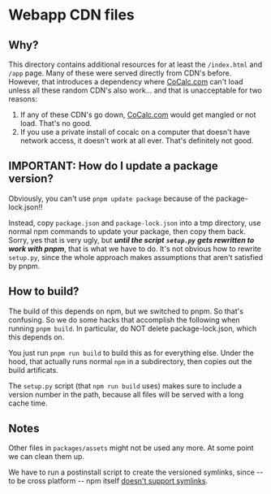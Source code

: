 # Webapp CDN files

## Why?

This directory contains additional resources for at least the `/index.html` and `/app` page. Many of these were served directly from CDN's before. However, that introduces a dependency where [CoCalc.com](http://CoCalc.com) can't load unless all these random CDN's also work... and that is unacceptable for two reasons:

1. If any of these CDN's go down, [CoCalc.com](http://CoCalc.com) would get mangled or not load. That's no good.
2. If you use a private install of cocalc on a computer that doesn't have network access, it doesn't work at all ever. That's definitely not good.

## IMPORTANT: How do I update a package version?

Obviously, you can't use `pnpm update package` because of the package\-lock.json!!

Instead, copy `package.json` and `package-lock.json` into a tmp directory, use normal npm commands to update your package, then copy them back. Sorry, yes that is very ugly, but _**until the script**_ _**`setup.py`**_ _**gets rewritten to work with pnpm**_, that is what we have to do.  It's not obvious how to rewrite `setup.py`, since the whole approach makes assumptions that aren't satisfied by pnpm.

## How to build?

The build of this depends on npm, but we switched to pnpm. So that's confusing.
So we do some hacks that accomplish the following when running `pnpm build`.
In particular, do NOT delete package-lock.json, which this depends on.

You just run `pnpm run build` to build this as for everything else.  Under the hood, that actually runs normal `npm` in a subdirectory, then copies out the build artificats.

The `setup.py` script \(that `npm run build` uses\) makes sure to include a version number in the path, because all files will be served with a long cache time.

## Notes

Other files in `packages/assets` might not be used any more. At some point we can clean them up.

We have to run a postinstall script to create the versioned symlinks, since -- to be cross platform -- npm itself [doesn't support symlinks](https://npm.community/t/how-can-i-publish-symlink/5599).

